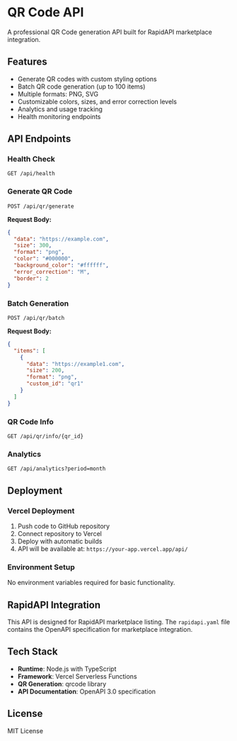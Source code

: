 # QR Code API

A professional QR Code generation API built for RapidAPI marketplace integration.

## Features

- Generate QR codes with custom styling options
- Batch QR code generation (up to 100 items)
- Multiple formats: PNG, SVG
- Customizable colors, sizes, and error correction levels
- Analytics and usage tracking
- Health monitoring endpoints

## API Endpoints

### Health Check
```
GET /api/health
```

### Generate QR Code
```
POST /api/qr/generate
```
**Request Body:**
```json
{
  "data": "https://example.com",
  "size": 300,
  "format": "png",
  "color": "#000000",
  "background_color": "#ffffff",
  "error_correction": "M",
  "border": 2
}
```

### Batch Generation
```
POST /api/qr/batch
```
**Request Body:**
```json
{
  "items": [
    {
      "data": "https://example1.com",
      "size": 200,
      "format": "png",
      "custom_id": "qr1"
    }
  ]
}
```

### QR Code Info
```
GET /api/qr/info/{qr_id}
```

### Analytics
```
GET /api/analytics?period=month
```

## Deployment

### Vercel Deployment

1. Push code to GitHub repository
2. Connect repository to Vercel
3. Deploy with automatic builds
4. API will be available at: `https://your-app.vercel.app/api/`

### Environment Setup

No environment variables required for basic functionality.

## RapidAPI Integration

This API is designed for RapidAPI marketplace listing. The `rapidapi.yaml` file contains the OpenAPI specification for marketplace integration.

## Tech Stack

- **Runtime**: Node.js with TypeScript
- **Framework**: Vercel Serverless Functions
- **QR Generation**: qrcode library
- **API Documentation**: OpenAPI 3.0 specification

## License

MIT License